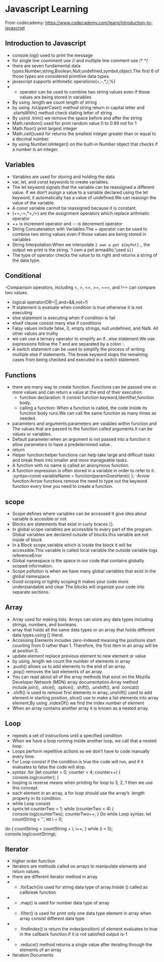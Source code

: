 # Javascript Learning

From codecademy: https://www.codecademy.com/learn/introduction-to-javascript

## Introduction to Javascript
- console.log() used to print the message
- for single line coomment use // and multiple line comment use /* */
- there are seven fundamental data types:Number,string,Boolean,Null,undefined,symbol,object.The first 6 of those types are considered primitive data types. 
-  javascript supports arithmetic operations(+,-,*,/,%) 
-   + operator can be used to combine two string values even if those values are being stored in variables
-  By using .length we count length of string
-  by using .toUpperCase() method string return in capital letter and .startsWith() method check stating letter of string
-  By usind .trim() we remove the space before and affer the string
-  Math.random() used for print random value 0 to 0.99 not for 1
-  Math.floor() print largest integer
-  Math.ceil()used for returns the smallest integer greater than or equal to a decimal number.
-  by using Number.isInteger() on the built-in Number object that checks if a number is an integer.
## Variables
-  Variables are used for storing and holding the data
-  var, let, and const keywords to create variables.
-   The let keyword signals that the variable can be reassigned a different value. If we don’t assign a value to a variable declared using the let keyword, it    automatically has a value of undefined.We can reassign the value of the variable.
-  A const variable cannot be reassigned because it is constant.
-  (+=,-=,*=,/=) are the assignment operators which replace arthmatic operator
-  ++ is increment operator and -- is decrement operator
-  String Concatenation with Variables:The + operator can be used to combine two string values even if those values are being stored in variables
-  String Interpolation:When we interpolate `I own a pet ${myPet}.`, the output we print is the string: 'I own a pet armadillo.'used `${}` 
-  The type of operator checks the value to its right and returns a string of the data type.
## Conditional
-Comparison operators, including <, >, <=, >=, ===, and !== can compare two values.
-  logical operator(OR=||,and=&&,not=!)
-  If statement is evaluate when condition is true otherwise it is not executing 
- else statement is executing when if condition is fail
- elseif clause consist many else if conditions 
- Falsy values include false, 0, empty strings, null undefined, and NaN. All other values are truthy
- we can use a ternary operator to simplify an if...else statement.We use expressions follow the ? and are separated by a colon :.
- A switch statement can be used to simplify the process of writing multiple else if statements. The break keyword stops the remaining cases from being checked and executed in a switch statement.
## Functions
- there are many way to create function. Functions can be passed one or more values and can return a value at the end of their execution. 
  - function declaration: It consist function keyword,Identifier,function body.
  - calling a function: When a function is called, the code inside its function body runs.We can call the same function as many times as needed.
 - parameters and arguments:parameters are vaiables within function and The values that are passed to the function  called arguments.It can be values or variables.
 - Default parameter:when an argument is not passed into a function it allow parameters to have a predetermined value .
 - return
 - Helper function:helper functions can help take large and difficult tasks and break them into smaller and more manageable tasks.
 - A function with no name is called an anonymous function. 
 - A function expression is often stored in a variable in order to refer to it.
   :syntax=const variableName = function(paramGoesHere){
};
-Arrow function:Arrow functions remove the need to type out the keyword function every time you need to create a function.
## scope
- Scope defines where variables can be accessed It give idea about variable is accesible or not
- Blocks are statements that exist in curly braces {}. 
- In global scope variables are accessible to every part of the program. Global variables are declared outside of blocks.this variable are not inside of block
- In a Block scope,variable which is inside the block it will be accessible.This variable is called local variable.the outside variable logs referenceError
- Global namespace is the space in our code that contains globally scoped information.
- Scope pollution is when we have  many global variables that exist in the global namespace.
- Good scoping or tightly scoping:It makes your code more understandable and clear The blocks will organize your code into separate sections.
## Array
- Array  used for making lists. Arrays can store any data types including strings, numbers, and booleans.
- array that holds all the same data types or an array that holds different data types.using []  literal.
- Accessing Elements includes zero-indexed meaning the positions start counting from 0 rather than 1. Therefore, the first item in an array will be at position 0.
- update element replace previous element to new element or value
- by using .length we count the number of elements in array
- .push() allows us to add elements to the end of an array.
- .pop() removes the last elements of an array.
- You can read about all of the array methods that exist on the Mozilla Developer Network (MDN) array documentation.Array method include.join(), .slice(), .splice(), .shift(), .unshift(), and .concat() 
- .shift() is used to remove first elements in array,.unshift() used to add element in starting position,.slice() use to make a list elements into array element,By using .indexOf() we find the index number of element
- When an array contains another array it is known as a nested array.
## Loop
- repeats a set of instructions until a specified condition
- When we have a loop running inside another loop, we call that a nested loop.
- Loops perform repetitive actions so we don’t have to code manually every time.
- For Loop consist if the condition is true the code  will run, and if it evaluates to false the code will stop.
 -  syntax :for (let counter = 0; counter < 4; counter++)
     {
       console.log(counter);
     }
- looping is reverse means  when printing for loop to 3, 2, 1 then we use this concept
- each element in an array, a for loop should use the array’s .length property in its condition.
- while Loop consist
 - syntx:let counterTwo = 1;
  while (counterTwo < 4) {
    console.log(counterTwo);
    counterTwo++;
    }
    Do while Loop 
syntax:
let countString = '';
let i = 0;
 
do {
countString = countString + i;
  i++;
} while (i < 5);
 console.log(countString);
## Iterator
- higher order function
- Iterators are methods called on arrays to manipulate elements and return values.
- there are different iterator method in array
- - .forEach()is used for string data type of array.Inside () called as callbreak function 
- - .map() is used for number data type of array
- - .filter() is used for print only one data type element in array when array consist different data type
- - .findIndex() is return the index(position) of element evaluates to true in the callback function.if it is not satisfied output is-1
- - .reduce() method returns a single value after iterating through the elements of an array
- Iteration Documents
